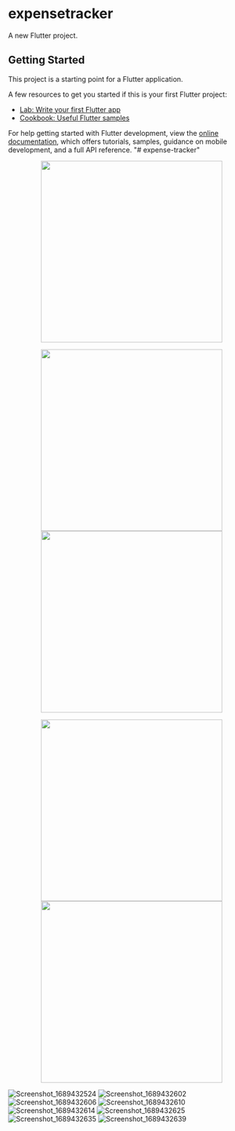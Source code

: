 # expensetracker

A new Flutter project.

## Getting Started

This project is a starting point for a Flutter application.

A few resources to get you started if this is your first Flutter project:

- [Lab: Write your first Flutter app](https://docs.flutter.dev/get-started/codelab)
- [Cookbook: Useful Flutter samples](https://docs.flutter.dev/cookbook)

For help getting started with Flutter development, view the
[online documentation](https://docs.flutter.dev/), which offers tutorials,
samples, guidance on mobile development, and a full API reference.
"# expense-tracker" 
<p align="center"><img src="https://github.com/Asem130/expense-tracker/assets/97855100/4f95c2d1-c018-490d-a078-330e97b0a65b" width="370" >
  
</p>
<p align="center"><img src="https://github.com/Asem130/expense-tracker/assets/97855100/1c6138c3-8d8c-422d-b543-3f77d6cdfa0c" width="370" >
<img src="https://github.com/Asem130/QuizApp/assets/97855100/d06dbbf2-5102-4551-8ff2-82a3b244bb7e)" width="370" >
  
</p>
</p>
<p align="center"><img src="https://github.com/Asem130/QuizApp/assets/97855100/39d08fc7-00cf-4fc9-a8f8-1ef503c4120f" width="370" >
<img src="https://github.com/Asem130/QuizApp/assets/97855100/23817800-0e69-43d3-8b04-2b53c1dc9ce4" width="370" >
  
</p>

![Screenshot_1689432524](https://github.com/Asem130/expense-tracker/assets/97855100/4f95c2d1-c018-490d-a078-330e97b0a65b)
![Screenshot_1689432602](https://github.com/Asem130/expense-tracker/assets/97855100/1c6138c3-8d8c-422d-b543-3f77d6cdfa0c)
![Screenshot_1689432606](https://github.com/Asem130/expense-tracker/assets/97855100/4660bf2d-ff38-47e7-a999-ddb4140ef88c)
![Screenshot_1689432610](https://github.com/Asem130/expense-tracker/assets/97855100/c15db224-e591-49ba-9605-db20d6aa6efb)
![Screenshot_1689432614](https://github.com/Asem130/expense-tracker/assets/97855100/03330380-fc88-4196-9400-972f95535e2e)
![Screenshot_1689432625](https://github.com/Asem130/expense-tracker/assets/97855100/a61732af-878b-4933-b227-4267833bde0a)
![Screenshot_1689432635](https://github.com/Asem130/expense-tracker/assets/97855100/e0313475-c221-4f29-9caa-a69ab680b481)
![Screenshot_1689432639](https://github.com/Asem130/expense-tracker/assets/97855100/25756b69-e4bf-4b8a-a280-f8e636cb8439)
